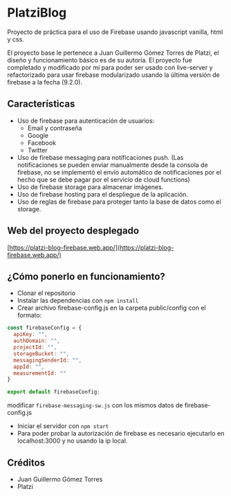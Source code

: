 # PlatziBlog
Proyecto de práctica para el uso de Firebase usando javascript vanilla, html y css.

El proyecto base le pertenece a Juan Guillermo Gómez Torres de Platzi, el diseño y funcionamiento básico es de su autoría. El proyecto fue completado y modificado por mí para poder ser usado con live-server y refactorizado para usar firebase modularizado usando la última versión de firebase a la fecha (9.2.0).

## Características
- Uso de firebase para autenticación de usuarios:
  - Email y contraseña
  - Google
  - Facebook
  - Twitter
- Uso de firebase messaging para notificaciones push. (Las notificaciones se pueden enviar manualmente desde la consola de firebase, no se implementó el envío automático de notificaciones por el hecho que se debe pagar por el servicio de cloud functions)
- Uso de firebase storage para almacenar imágenes.
- Uso de firebase hosting para el despliegue de la aplicación.
- Uso de reglas de firebase para proteger tanto la base de datos como el storage.

## Web del proyecto desplegado
[https://platzi-blog-firebase.web.app/](https://platzi-blog-firebase.web.app/)

## ¿Cómo ponerlo en funcionamiento?

* Clonar el repositorio
* Instalar las dependencias con `npm install`
* Crear archivo firebase-config.js en la carpeta public/config con el formato:
```javascript
const firebaseConfig = {
  apiKey: "",
  authDomain: "",
  projectId: "",
  storageBucket: "",
  messagingSenderId: "",
  appId: "",
  measurementId: ""
}

export default firebaseConfig;
```

modificar ```firebase-messaging-sw.js``` con los mismos datos de firebase-config.js 

* Iniciar el servidor con `npm start`
* Para poder probar la autorización de firebase es necesario ejecutarlo en localhost:3000 y no usando la ip local.

## Créditos
- Juan Guillermo Gómez Torres
- Platzi

